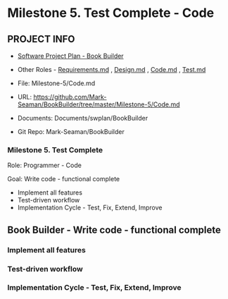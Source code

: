 # Milestone 5. Test Complete - Code


## PROJECT INFO

* [Software Project Plan - Book Builder](../Index.md)

* Other Roles - [Requirements.md](Requirements.md)
, [Design.md](Design.md)
, [Code.md](Code.md)
, [Test.md](Test.md)



* File: Milestone-5/Code.md

* URL: https://github.com/Mark-Seaman/BookBuilder/tree/master/Milestone-5/Code.md

* Documents: Documents/swplan/BookBuilder

* Git Repo: Mark-Seaman/BookBuilder




### Milestone 5. Test Complete



Role: Programmer - Code

Goal: Write code - functional complete

* Implement all features
* Test-driven workflow
* Implementation Cycle - Test, Fix, Extend, Improve



## Book Builder - Write code - functional complete



### Implement all features


### Test-driven workflow


### Implementation Cycle - Test, Fix, Extend, Improve
